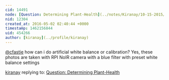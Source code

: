 ```yaml
---
cid: 14491
node: [Question: Determining Plant-Health](../notes/Kiranay/10-15-2015/question-determining-plant-health)
nid: 12304
created_at: 2016-05-02 02:40:44 +0000
timestamp: 1462156844
uid: 454266
author: [kiranay](../profile/kiranay)
---
```


[@cfastie](/profile/cfastie) how can i do artificial white balance or calibration? Yes, these photos are taken with RPI NoIR camera with a blue filter with preset white balance settings

[kiranay](../profile/kiranay) replying to: [Question: Determining Plant-Health](../notes/Kiranay/10-15-2015/question-determining-plant-health)

